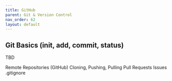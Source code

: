 ```yaml
---
title: GitHub
parent: Git & Version Control
nav_order: 62
layout: default
---
```


## Git Basics (init, add, commit, status)

TBD

  Remote Repositories (GitHub)
    Cloning, Pushing, Pulling
    Pull Requests
    Issues
    .gitignore